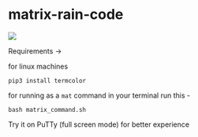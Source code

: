 # matrix-rain-code

![](matrix.gif)

Requirements ->

for linux machines

```  
pip3 install termcolor
```

for running as a `mat` command in your terminal run this -

```
bash matrix_command.sh
```

Try it on PuTTy (full screen mode) for better experience

